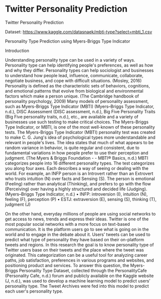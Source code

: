 # Twitter Personality Prediction
Twitter Personality Prediction



Dataset:
https://www.kaggle.com/datasnaek/mbti-type?select=mbti_1.csv



Personality Type Prediction using Myers-Briggs Type Indicator

Introduction

Understanding personality type can be used in a variety of ways. Personality type can help identifying people's preferences, as well as how and why they differ. Personality types can help sociologist and businesses to understand how people lead, influence, communicate, collaborate, negotiate business, and cope with difficult situations. (Mosley, 2016) Personality is defined as the characteristic sets of behaviors, cognitions, and emotional patterns that evolve from biological and environmental factors which make a person unique. (The Cambridge handbook of personality psychology, 2009) Many models of personality assessment, such as Myers-Briggs Type Indicator (MBTI) (Myers–Briggs Type Indicator, n.d.), DISC Assessment (DISC assessment, n.d.), Big Five Personality Traits (Big Five personality traits, n.d.), etc., are available and a variety of businesses use such testing to make critical choices. The Myers-Briggs Type Indicator, or MBTI, is one of the most well-known of these personality tests. The Myers-Briggs Type Indicator (MBTI) personality test was created to make C. G. Jung's idea of psychological types more understandable and relevant in people's lives. The idea states that much of what appears to be random variance in behavior, is quite regular and consistent, due to fundamental variations in how people prefer to use their perception and judgment. (The Myers & Briggs Foundation - - MBTI® Basics, n.d.) MBTI categorizes people into 16 different personality types. The test categorizes you along four axes. Each describes a way of seeing or dealing with the world. For example, an INFP person is an Introvert rather than an Extrovert who trusts intuition (N) over facts and Sensing (S). The person is emotional (Feeling) rather than analytical (Thinking), and prefers to go with the flow (Perceiving) over having a highly structured and decided life (Judging). (Myers–Briggs Type Indicator, n.d.) • INFP: introversion (I), intuition (N), feeling (F), perception (P) • ESTJ: extraversion (E), sensing (S), thinking (T), judgment (J)

On the other hand, everyday millions of people are using social networks to get access to news, trends and express their ideas. Twitter is one of the most popular social networks with a more focus on text-based communication. It is the platform users go to see what is going on in the world and to engage in the debate about it. Users’ tweets can be used to predict what type of personality they have based on their on-platform tweets and regions. In this research the goal is to know personality type of Twitter users base on their tweets and the place where the tweet was originated. This categorization can be a useful tool for analyzing career paths, job satisfaction, preferences in various programs and websites, and positioning product and services. To answer this question, the Myers-Briggs Personality Type Dataset, collected through the PersonalityCafe (Personality Cafe, n.d.) forum and publicly available on the Kaggle website (J, n.d.), was used to develop a machine learning model to predict users’ personality type. The Tweet Archives were fed into this model to predict each user's personality type.
